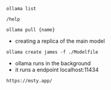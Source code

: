 ```
ollama list
```

```
/help
```

```
ollama pull {name}
```

- creating a replica of the main model
```
ollama create james -f ./Modelfile
```


- ollama runs in the background
- it runs a endpoint localhost:11434

```
https://msty.app/
```